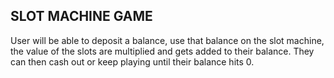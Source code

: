 ## SLOT MACHINE GAME

User will be able to deposit a balance, use that balance on the slot machine, the value of the slots are multiplied and gets added to their balance. They can then cash out or keep playing until their balance hits 0.
